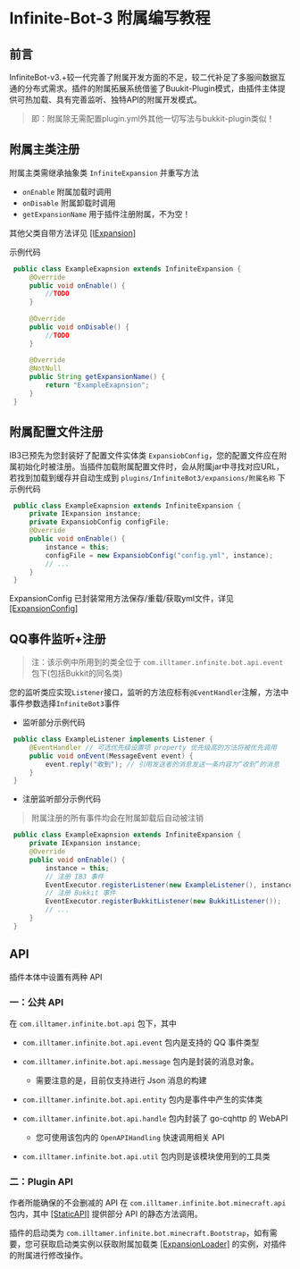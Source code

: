 # Infinite-Bot-3 附属编写教程

## 前言

InfiniteBot-v3.+较一代完善了附属开发方面的不足，较二代补足了多服间数据互通的分布式需求。插件的附属拓展系统借鉴了Buukit-Plugin模式，由插件主体提供可热加载、具有完善监听、独特API的附属开发模式。

> 即：附属除无需配置plugin.yml外其他一切写法与bukkit-plugin类似！

## 附属主类注册

附属主类需继承抽象类 `InfiniteExpansion` 并重写方法

-   `onEnable` 附属加载时调用
-   `onDisable` 附属卸载时调用
-   `getExpansionName` 用于插件注册附属，不为空！

其他父类自带方法详见 [[IExpansion]](/src/main/java/com/illtamer/infinite/bot/minecraft/api/IExpansion.java)

示例代码

```java
 public class ExampleExapnsion extends InfiniteExpansion {
     @Override
     public void onEnable() {
         //TODO
     }
 
     @Override
     public void onDisable() {
         //TODO
     }
 
     @Override
     @NotNull
     public String getExpansionName() {
         return "ExampleExapnsion";
     }
 }
```

## 附属配置文件注册

IB3已预先为您封装好了配置文件实体类 `ExpansiobConfig`，您的配置文件应在附属初始化时被注册。当插件加载附属配置文件时，会从附属jar中寻找对应URL，若找到加载到缓存并自动生成到 `plugins/InfiniteBot3/expansions/附属名称` 下 示例代码

```java
 public class ExampleExapnsion extends InfiniteExpansion {
     private IExpansion instance;
     private ExpansiobConfig configFile;
     @Override
     public void onEnable() {
         instance = this;
         configFile = new ExpansiobConfig("config.yml", instance);
         // ...
     }
 }
```

ExpansionConfig 已封装常用方法保存/重载/获取yml文件，详见 [[ExpansionConfig]](/src/main/java/com/illtamer/infinite/bot/minecraft/expansion/ExpansionConfig.java)

## QQ事件监听+注册

> 注：该示例中所用到的类全位于 `com.illtamer.infinite.bot.api.event` 包下(包括Bukkit的同名类)

您的监听类应实现`Listener`接口，监听的方法应标有`@EventHandler`注解，方法中事件参数选择`InfiniteBot3`事件

-   监听部分示例代码

```java
 public class ExampleListener implements Listener {
     @EventHandler // 可选优先级设置项 property 优先级高的方法将被优先调用
     public void onEvent(MessageEvent event) {
         event.reply("收到"); // 引用发送者的消息发送一条内容为“收到”的消息
     }
 }
```

-   注册监听部分示例代码

> 附属注册的所有事件均会在附属卸载后自动被注销

```java
 public class ExampleExapnsion extends InfiniteExpansion {
     private IExpansion instance;
     @Override
     public void onEnable() {
         instance = this;
         // 注册 IB3 事件
         EventExecutor.registerListener(new ExampleListener(), instance);
         // 注册 Bukkit 事件
         EventExecutor.registerBukkitListener(new BukkitListener());
         // ...
     }
 }
```

## API

插件本体中设置有两种 API

### 一：公共 API

在 `com.illtamer.infinite.bot.api` 包下，其中

-   `com.illtamer.infinite.bot.api.event` 包内是支持的 QQ 事件类型

-   `com.illtamer.infinite.bot.api.message` 包内是封装的消息对象。

    -   需要注意的是，目前仅支持进行 Json 消息的构建

-   `com.illtamer.infinite.bot.api.entity` 包内是事件中产生的实体类

-   `com.illtamer.infinite.bot.api.handle` 包内封装了 go-cqhttp 的 WebAPI

    -   您可使用该包内的 `OpenAPIHandling` 快速调用相关 API

-   `com.illtamer.infinite.bot.api.util` 包内则是该模块使用到的工具类

### 二：Plugin API

作者所能确保的不会删减的 API 在 `com.illtamer.infinite.bot.minecraft.api` 包内，其中 [[StaticAPI]](/src/main/java/com/illtamer/infinite/bot/minecraft/api/StaticAPI.java) 提供部分 API 的静态方法调用。

插件的启动类为 `com.illtamer.infinite.bot.minecraft.Bootstrap`，如有需要，您可获取启动类实例以获取附属加载类 [[ExpansionLoader]](/src/main/java/com/illtamer/infinite/bot/minecraft/expansion/ExpansionLoader.java) 的实例，对插件的附属进行修改操作。